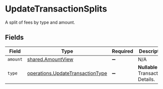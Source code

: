 # UpdateTransactionSplits

A split of fees by type and amount.


## Fields

| Field                                                                                       | Type                                                                                        | Required                                                                                    | Description                                                                                 | Example                                                                                     |
| ------------------------------------------------------------------------------------------- | ------------------------------------------------------------------------------------------- | ------------------------------------------------------------------------------------------- | ------------------------------------------------------------------------------------------- | ------------------------------------------------------------------------------------------- |
| `amount`                                                                                    | [shared.AmountView](../../../sdk/models/shared/amountview.md)                               | :heavy_minus_sign:                                                                          | N/A                                                                                         |                                                                                             |
| `type`                                                                                      | [operations.UpdateTransactionType](../../../sdk/models/operations/updatetransactiontype.md) | :heavy_minus_sign:                                                                          | **Nullable** for Transactions Details.<br/>                                                 | processing_fee                                                                              |